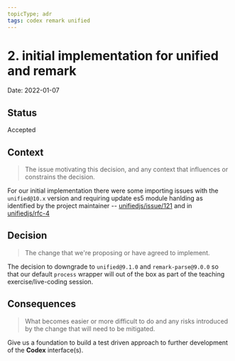 ```yaml
---
topicType; adr
tags: codex remark unified
---
```

# 2. initial implementation for unified and remark

Date: 2022-01-07

## Status

Accepted

## Context

> The issue motivating this decision, and any context that influences or constrains the decision.

For our initial implementation there were some importing issues with the `unified@10.x` version and requiring update es5 module hanlding as identified by the project maintainer -- [unifiedjs/issue/121](https://github.com/unifiedjs/unified/issues/121) and in [unifiedjs/rfc-4](https://github.com/unifiedjs/rfcs/pull/4)

## Decision

> The change that we're proposing or have agreed to implement.

The decision to downgrade to `unified@9.1.0` and `remark-parse@9.0.0` so that our default `process` wrapper will out of the box as part of the teaching exercise/live-coding session.  

## Consequences

> What becomes easier or more difficult to do and any risks introduced by the change that will need to be mitigated.

Give us a foundation to build a test driven approach to further development of the __Codex__ interface(s).